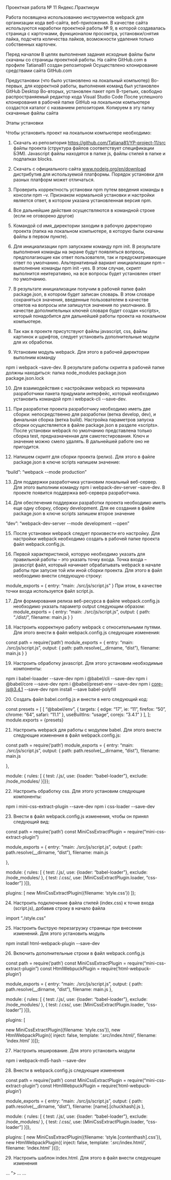 Проектная работа № 11 Яндекс.Практикум

Работа посвящена использованию инструментов webpack для организации кода веб-сайта, веб-приложения. В качестве сайта используются наработки проектной работы № 9, в которой создавалась страница с карточками, функционалом просомтра, установки/снятия лайка, подсчета количества лайков, возможности удаления только собственных карточек.

Перед началом В целях выполнения задания исходные файлы были скачаны со страницы проектной работы. На сайте GitHub.com в профиле Tatiana81 создан репозиторий Осуществлено клонирование средствами сайта GitHub.com

Предустановки (что было установлено на локальный компьютер) Во-первых, для корректной работы, выполнения команд был установлен GitHub Desktop Во-вторых, установлен пакет npm В-третьих, свободно распространяемый редактор кода Visual Studio Code После успешного клонирования в рабочей папке GitHub на локальном компьютере создастся каталог с названием репозитория. Копируем в эту папку скачанные файлы сайта

Этапы установки

Чтобы установить проект на локальном компьютере необходимо:

1. Скачать из репозитория https://github.com/Tatiana81/YP-project-11/src файлы проекта (структура файлов соответствует спецификации БЭМ). Javascript файлы находятся в папке js, файлы стилей в папке и подпапках blocks.

2. Скачать с официального сайта www.nodejg.org/en/download дистрибутив для используемой платформы. Порядок установки для разных платформ может отличаться.

3. Проверить корректность установки npm путем введения команды в консоли npm –v. Признаком нормальной установки и настройки является ответ, в котором указана установленная версия npm.

4. Все дальнейшие действия осуществляются в командной строке (если не оговорено другое)

5. Командой cd имя_директории заходим в рабочую директорию проекта (папка на локальном компьютере, в которую были скачаны файлы в первом пункте).

6. Для инициализации npm запускаем команду npm init. В результате выполнения команды на экране будут появляться вопросы, предполагающие как ответ пользователя, так и предусматривающие ответ по умолчанию. Альтернативный вариант инициализации npm – выполнение команды npm init –yes. В этом случае, скрипт выполнится неитеративно, на все вопросы будет установлен ответ по умолчанию.

7. В результате инициализации получим в рабочей папке файл package.json, в котором будет записан словарь. В этом словаре сохраняться значения, введенные пользователем в качестве ответов на вопросы или запишутся значения по умолчанию. В качестве дополнительных ключей словаря будет создан «scripts», который понадобится для дальнейшей работы проекта на локальном компьютере.

8. Так как в проекте присутствуют файлы javascript, css, файлы картинок и шрифтов, следует установить дополнительные модули для их обработки.

9. Установим модуль webpack. Для этого в рабочей директории выполним команду

  npm i webpack –save-dev. 
В результате работы скрипта в рабочей папке должны находиться:
  папка node_modules
  package.json  
  package.json.lock

10. Для взаимодействия с настройками webpack из терминала разработчики пакета придумали интерфейс, который необходимо установить командой 
  npm i webpack-cli --save-dev.

11. При разработке проекта разработчику необходимо иметь две сборки: непосредственно для разработки (ветка develop, dev), и финальная сборка (ветка build). Настройка параметров запуска сборки осуществляется в файле package.json в разделе «scripts». После установки webpack по умолчанию представлена только сборка test, предназначенная для самотестирования. Ключ и значение можно смело удалять. В дальнейшей работе оно не пригодится.

12. Напишем скрипт для сборки проекта (релиз). Для этого в файле package.json в ключе scripts напишем значение:

  “build”: “webpack --mode production”

13. Для поддержки разработчика установим локальный веб-сервер. Для этого выполним команду npm i webpack-dev-server –save-dev. В проекте появится поддержка веб-сервера разработчика.

14. Для обеспечения поддержки разработки проекта необходимо иметь еще одну сборку, сборку development. Для ее создания в файле package.json в ключе scripts запишем второе значение

  “dev”: “webpack-dev-server --mode development --open”

15. После установки webpack следует произвести его настройку. Для настройки webpack необходимо создать в рабочей папке проекта файл webpack.config.js.

16. Первой характеристикой, которую необходимо указать для правильной работы – это указать точку входа. Точка входа – javascript файл, который начинает обрабатывать webpack в начале работы при запуске той или иной сборки проекта. Для этого в файл необходимо внести следующую строку:

  module_exports = {
    entry: “main: ./src/js/script.js”
  }
При этом, в качестве точки входа используется файл script.js.

17. Для формирования релиза веб-ресурса в файле webpack.config.js необходимо указать параметр output следующим образом:
  module_exports = {
   entry: “main: ./src/js/script.js”,
  output: {
    path: “./dist/”,
    filename: main.js
          }
    }

18. Настроить корректную работу webpack с относительными путями. Для этого внести в файл webpack.config.js следующие изменения:

const path = require(‘path’)
module_exports = {
  entry: “main: ./src/js/script.js”,
  output: {
    path: path.resolve(__dirname, “dist”),
    filename: main.js
    }
}

19. Настроить обработку javascript. Для этого установим необходимые компоненты:

  npm i babel-loaader --save-dev
  npm i @babel/cli --save-dev
  npm i @babel/core --save-dev
  npm i @babel/preset-env --save-dev
  npm i core-js@3.4.1 --save-dev
  npm install --save babel-polyfill

20. Создать файл babel.config.js и внести в него следующий код:

const presets = [
  [
    “@babel/env”,
      {
      targets: {
        edge: “17”,
        ie: “11”,
        firefox: “50”,
        chrome: “64”,
        safari: “11.1”
  },
  useBuiltIns: “usage”,
  corejs: “3.4.1” }
],
];
module.exports = {presets}

21. Настроить webpack для работы с модулем babel. Для этого внести следующие изменения в файл webpack.config.js:

const path = require(‘path’)
module_exports = {
  entry: “main: ./src/js/script.js”,
  output: {
  path: path.resolve(__dirname, “dist”),
filename: main.js

},

module: {
  rules: [
     {
      test: /\.js/,
      use: {loader: “babel-loader”},
      exclude: /node_modules/
}]}};

22. Настроить обработку css. Для этого установим следующие компоненты:

  npm i mini-css-extract-plugin --save-dev
  npm i css-loader --save-dev

23. Внести в файл webpack.config.js изменения, чтобы он принял следующий вид:

const path = require(‘path’)
const MiniCssExtractPlugin = require(“mini-css-extract-plugin”)

module_exports = {
  entry: “main: ./src/js/script.js”,
  output: {
    path: path.resolve(__dirname, “dist”),
    filename: main.js

},

module: {
  rules: [
    {
      test: /\.js/,
      use: {loader: “babel-loader”},
      exclude: /node_modules/
},
{
  test: /\.css/,
  use: [MiniCssExtractPlugin.loader, “css-loader”]
}]},

plugins: [
  new MiniCssExtractPlugin({filename: ‘style.css’})
]};

24. Настроить подключение файла стилей (index.css) к точке входа (script.js), добавив строку в начало файла

  import “./style.css”

25. Настроить быструю перезагрузку страницы при внесении изменений. Для этого установить модуль

  npm install html-webpack-plugin --save-dev

26. Включить дополнительные строки в файл webpack.config.js

const path = require(‘path’)
const MiniCssExtractPlugin = require(“mini-css-extract-plugin”)
const HtmlWebpuckPlugin = require(‘html-webpuck-plugin’)

module_exports = {
  entry: “main: ./src/js/script.js”,
  output: {
    path: path.resolve(__dirname, “dist”),
    filename: main.js
},

module: {
  rules: [
    {
      test: /\.js/,
      use: {loader: “babel-loader”},
      exclude: /node_modules/
},
{
  test: /\.css/,
  use: [MiniCssExtractPlugin.loader, “css-loader”]
}]},

plugins: [

  new MiniCssExtractPlugin({filename: ‘style.css’}),
  new HtmlWebpackPlugin({
    inject: false,
    template: ‘.src/index.html/’,
    filename: ‘index.html’
})]};

27. Настроить хеширование. Для этого установить модули

  npm i webpack-md5-hash --save-dev

28. Внести в webpack.config.js следующие изменения

const path = require(‘path’)
const MiniCssExtractPlugin = require(“mini-css-extract-plugin”)
const HtmlWebpuckPlugin = require(‘html-webpuck-plugin’)

module_exports = {
  entry: “main: ./src/js/script.js”,
  output: {
    path: path.resolve(__dirname, “dist”),
    filename: [name].[chuckhash].js
},

  module: {
  rules: [
    {
      test: /\.js/,
      use: {loader: “babel-loader”},
      exclude: /node_modules/
},
{
  test: /\.css/,
  use: [MiniCssExtractPlugin.loader, “css-loader”]
}]},

  plugins: [
    new MiniCssExtractPlugin({filename: ‘style.[contenthash].css’}),
    new HtmlWebpackPlugin({
       inject: false,
       template: ‘.src/index.html/’,
       filename: ‘index.html’
})]};

29. Настроить шаблон index.html. Для этого в файл внести следующие изменения

  <head>
  …
  <link rel=”stylesheet” href=”<%= htmlWebpackPlugin.files.chunks.main.css %>”>
  …</head>
  <body>
  …
  <script src=”<%=htmlWebpackPlugin.files.chunks.main.entry %>”>…

30. Установить модуль PostCSS

  npm i postcss-loader --save-dev
  npm i autoprefixer --save-dev
  npm i cssnano --save-dev

31. В рабочей папке создать файл postcss.config.js. Добавить в него следующие строчки

module.exports = {
  plugins: [
    require(‘autoprefixer’),
    require(‘cssnano’)({preset: ‘default’})
           ]
}

32. Настроить webpack.config.js для подключения PostCSS. Для этого внести в файл следующие изменения

const path = require(‘path’)
const MiniCssExtractPlugin = require(“mini-css-extract-plugin”)
const HtmlWebpuckPlugin = require(‘html-webpuck-plugin’)

module_exports = {
  entry: “main: ./src/js/script.js”,
  output: {
  path: path.resolve(__dirname, “dist”),
  filename: [name].[chuckhash].js
  },

  module: {
    rules: [
      {
        test: /\.js/,
        use: {loader: “babel-loader”},
        exclude: /node_modules/
    },

  {
    test: /\.css/,
    use: [MiniCssExtractPlugin.loader, “css-loader”,”postcss-loader”]
}]},

  plugins: [
    new MiniCssExtractPlugin({filename: ‘style.[contenthash].css’}),
    new HtmlWebpackPlugin({
      inject: false,
      template: ‘./src/index.html/’,
      filename: ‘index.html’
    })]};

33. Настроить автоматическую пересборку проекта при внесении изменений в файлы. Для этого добавить параметр --watch в настройку сборки «dev» значения «scripts» файла package.json. Строка после добавления должна выглядеть так

  “dev”: “webpack-dev-server –mode development –open --watch”

34. Для запуска веб-сервера выполнить в командной строке

  npm run dev

35. По этой команде запустится веб-сервер, который слушает порт 8080 на локальном компьютере. Запустится браузер по умолчанию и откроется файл index.html

Версии установленных модулей: 
@babel/cli: 7.8.4, 
@babel/core: 7.9.0, 
@babel/preset-env: 7.9.0, 
babel-loader: 8.1.0, 
css-loader: 3.4.2, 
exports-loader: 0.7.0, 
file-loader: 6.0.0, 
gh-pages: 2.2.0, 
html-webpack-plugin: 3.2.0, 
image-webpack-loader: 6.0.0, 
imports-loader": 0.8.0, 
mini-css-extract-plugin: 0.9.0, 
optimize-css-assets-webpack-plugin: 5.0.3, 
postcss-import": 12.0.1, 
postcss-loader": 3.0.0, 
postcss-preset-env: 6.7.0, 
style-loader: 1.1.3, 
svg-inline-loader: 0.8.2, 
webpack: 4.42.0, 
webpack-cli: 3.3.11, 
webpack-dev-server: 3.10.3, 
webpack-md5-hash: 0.0.6


Автор: Суроева Татьяна
